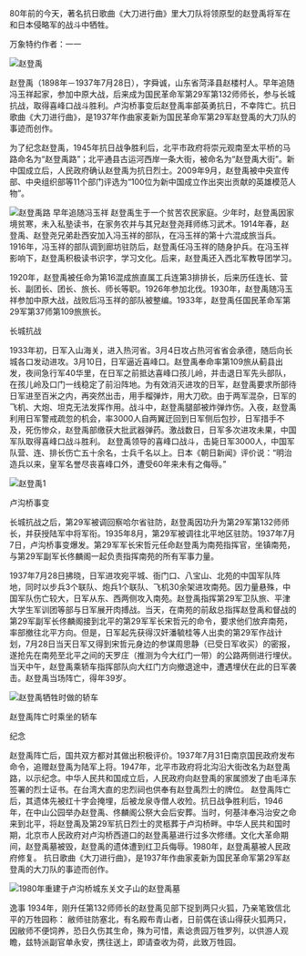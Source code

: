 80年前的今天，著名抗日歌曲《大刀进行曲》里大刀队将领原型的赵登禹将军在和日本侵略军的战斗中牺牲。

万象特约作者：一一

![赵登禹](D:\zhuj\历史上的今天\0728\赵登禹.jpg)

赵登禹（1898年－1937年7月28日），字舜诚，山东省菏泽县赵楼村人。早年追随冯玉祥起家，参加中原大战，后来成为国民革命军第29军第132师师长，参与长城抗战，取得喜峰口战斗胜利。卢沟桥事变后赵登禹率部英勇抗日，不幸阵亡。抗日歌曲《大刀进行曲》，是1937年作曲家麦新为国民革命军第29军赵登禹的大刀队的事迹而创作。

为了纪念赵登禹，1945年抗日战争胜利后，北平市政府将崇元观南至太平桥的马路命名为“赵登禹路”；北平通县古运河西岸一条大街，被命名为“赵登禹大街”。新中国成立后，人民政府确认赵登禹为抗日烈士。2009年9月，赵登禹被中央宣传部、中央组织部等11个部门评选为“100位为新中国成立作出突出贡献的英雄模范人物”。

![赵登禹路](D:\zhuj\历史上的今天\0728\赵登禹路.jpg)
早年追随冯玉祥
赵登禹生于一个贫苦农民家庭。少年时，赵登禹因家境贫寒，未入私塾读书，在家务农并与其兄赵登尧拜师练习武术。1914年春，赵登禹、赵登尧兄弟赴西安加入冯玉祥的部队，在冯玉祥的第十六混成旅当兵。1916年，冯玉祥的部队调到廊坊驻防后，赵登禹任冯玉祥的随身护兵。在冯玉祥影响下，赵登禹积极读书识字，学习文化。后来，赵登禹还入西北军教导团学习。

1920年，赵登禹被任命为第16混成旅直属工兵连第3排排长，后来历任连长、营长、副团长、团长、旅长、师长等职。1926年参加北伐。1930年，赵登禹随冯玉祥参加中原大战，战败后冯玉祥的部队被整编。1933年，赵登禹任国民革命军第29军第37师第109旅旅长。



长城抗战

1933年初，日军入山海关，进入热河省。3月4日攻占热河省省会承德，随后向长城各口发动进攻。3月10日，日军逼近喜峰口。赵登禹奉命率第109旅从蓟县出发，夜间急行军40华里，在日军之前抵达喜峰口孩儿岭，并击退日军先头部队，在孩儿岭及口门一线稳定了前沿阵地。为有效消灭进攻的日军，赵登禹要求所部待日军进至百米之内，再突然出击，用手榴弹炸，用大刀砍。由于两军混杂，日军的飞机、大炮、坦克无法发挥作用。战斗中，赵登禹腿部被炸弹炸伤。入夜，赵登禹利用日军警戒疏忽的机会，率3000人自两翼迂回到日军侧后包抄，日军措手不及，死伤惨众，赵登禹部缴获大批武器弹药。激战数日，日军多次进攻未果，中国军队取得喜峰口战斗胜利。
赵登禹领导的喜峰口战斗，击毙日军3000人，中国军队营、连、排长伤亡五十余名，士兵千名以上。日本《朝日新闻》评价说：“明治造兵以来，皇军名誉尽丧喜峰口外，遭受60年来未有之侮辱。”

![赵登禹1](D:\zhuj\历史上的今天\0728\赵登禹1.jpg)

卢沟桥事变

长城抗战之后，第29军被调回察哈尔省驻防，赵登禹因功升为第29军第132师师长，并获授陆军中将军衔。1935年8月，第29军被调往北平地区驻防。1937年7月7日，卢沟桥事变爆发。第29军军长宋哲元任命赵登禹为南苑指挥官，坐镇南苑，与第29军副军长佟麟阁一起负责指挥南苑的所有军事力量。


1937年7月28日拂晓，日军进攻宛平城、衙门口、八宝山、北苑的中国军队阵地，同时以步兵3个联队、炮兵1个联队、飞机30余架进攻南苑。因力量悬殊，中国军队伤亡较大，日军从东、西两侧攻入南苑。赵登禹指挥第29军卫队旅、平津大学生军训团等部与日军展开肉搏战。当天，在南苑的前敌总指挥赵登禹和督战的第29军副军长佟麟阁接到北平的第29军军长宋哲元的命令，要求他们放弃南苑，率部撤往北平方向。但是，日军起先获得汉奸潘毓桂等人出卖的第29军作战计划，7月28日当天日军又得到宋哲元身边的参谋周思静（已受日军收买）的密报，遂抢先在南苑至北平之间的天罗庄（推测为今大红门一带）的公路两侧进行埋伏。当天中午，赵登禹乘轿车指挥部队向大红门方向撤退途中，遭遇埋伏在此的日军袭击。赵登禹当场阵亡，得年39岁。

![赵登禹牺牲时做的轿车](D:\zhuj\历史上的今天\0728\赵登禹牺牲时做的轿车.jpg)

赵登禹阵亡时乘坐的轿车

纪念

赵登禹阵亡后，国共双方都对其做出积极评价。1937年7月31日南京国民政府发布命令，追赠赵登禹为陆军上将。1947年，北平市政府将北沟沿大街改名为赵登禹路，以示纪念。中华人民共和国成立后，人民政府向赵登禹的家属颁发了由毛泽东签署的烈士证书。在台湾大直的忠烈祠也供奉有赵登禹烈士的牌位。
赵登禹阵亡后，其遗体先被红十字会掩埋，后被龙泉寺僧人收殓。抗日战争胜利后，1946年，在中山公园举办赵登禹、佟麟阁公祭大会后安葬。当时，何基沣奉冯治安之命来到北平，将赵登禹及第29军抗日烈士的灵柩葬于卢沟桥畔。中华人民共和国时期，北京市人民政府对卢沟桥西道口的赵登禹墓进行过多次修缮。文化大革命期间，赵登禹墓被毁，赵登禹的遗体遭到红卫兵侮辱。1980年，赵登禹墓被人民政府修复。
抗日歌曲《大刀进行曲》，是1937年作曲家麦新为国民革命军第29军赵登禹的大刀队的事迹而创作。

![1980年重建于卢沟桥城东关文子山的赵登禹墓](D:\zhuj\历史上的今天\0728\1980年重建于卢沟桥城东关文子山的赵登禹墓.jpg)

逸事
1934年，刚升任第132师师长的赵登禹见部下捉到两只火狐，乃亲笔致信北平的万牲园称：
敝师驻防塞北，有名殿布青山者，日前偶在该山得获火狐两只，因敝师不便饲养，恐日久伤其生命，殊为可惜，素谂贵园万牲罗列，以供游人观瞻，兹特派副官单永安，携往送上，即请查收为荷，此致万牲园。